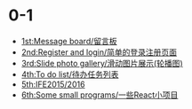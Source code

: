 0-1
====
* [1st:Message board/留言板](./1st)<br>
* [2nd:Register and login/简单的登录注册页面](./2nd)<br>
* [3rd:Slide photo gallery/滑动图片展示(轮播图)](./3rd)<br>
* [4th:To do list/待办任务列表](./4th)<br>
* [5th:IFE2015/2016](./5th)<br>
* [6th:Some small programs/一些React小项目](./6th)<br>
